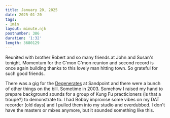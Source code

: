 ```yaml
---
title: January 20, 2025
date: 2025-01-20
tags:
- 1min
layout: minute.njk
postnumber: 386
duration: '1:32'
length: 3680129
---
```

Reunited with brother Robert and so many friends at John and Susan's tonight. Momentum for the C'mon C'mon reunion and second record is once again building thanks to this lovely man hitting town. So grateful for such good friends. 

There was a gig for the [Degenerates](https://degenerateartensemble.com) at Sandpoint and there were a bunch of other things on the bill. Sometime in 2003. Somehow I raised my hand to prepare background sounds for a group of Kung Fu practicioners (is that a troupe?) to demonstrate to. I had Bobby improvise some vibes on my DAT recorder (old days) and I pulled them into my studio and overdubbed. I don't have the masters or mixes anymore, but it sounded something like this.  